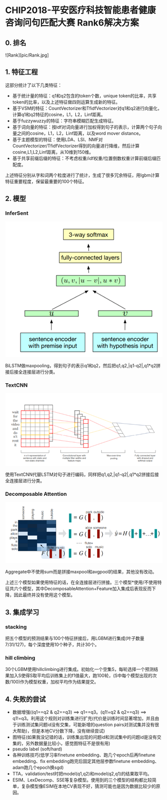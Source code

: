 # CHIP2018-平安医疗科技智能患者健康咨询问句匹配大赛 Rank6解决方案

## 0. 排名
![Rank][pic/Rank.jpg]

## 1. 特征工程
这部分统计了以下几类特征：
- 基于统计量的特征：q1和q2包含的token个数，unique token的比率，共享token的比率，以及上述特征做四则运算生成新的特征。
- 基于VSM的特征：CountVectorizer和TfidfVectorizer对q1和q2进行向量化，计算q1和q2特征的cosine，L1，L2，Linf距离。
- 基于fuzzywuzzy的特征：字符串模糊匹配生成特征。
- 基于词向量的特征：按idf对词向量进行加权得到句子的表示，计算两个句子向量之间的cosine，L1，L2，Linf距离，以及word mover distance。
- 基于主题模型的特征：使用LDA、LSI、NMF对CountVectorizer/TfidfVectorizer得到的向量进行降维，然后计算cosine,L1,L2,Linf距离，从10维到150维。
- 基于共享前缀后缀的特征：不考虑权重/idf权重/位置倒数权重计算前缀后缀匹配度。

上述特征分别从字和词两个粒度进行了统计，生成了很多冗余特征，用lgbm计算特征重要程度，保留最重要的100个特征。

## 2. 模型
### InferSent
![InferSent](pic/InferSent.jpg)

BiLSTM做maxpooling，得到句子的表示q1和q2，然后把q1,q2,|q1-q2|,q1*q2拼接后接全连接层进行分类。

### TextCNN
![TextCNN](pic/TextCNN.jpg)

使用TextCNN代替LSTM对句子进行编码，同样把q1,q2,|q1-q2|,q1*q2拼接后接全连接层进行分类。

### Decomposable Attention
![DecomposableAttention](pic/DecomposableAttention.jpg)

Aggregate中不使用sum而是拼接maxpool和avgpool的结果，其他没有改动。

上述三个模型如果使用特征的话，在全连接层进行拼接。三个模型*使用/不使用特征共六个模型，其中DecomposableAttention+Feature加入集成后表现反而下降，因此最终并没有使用这个模型。

## 3. 集成学习
### stacking
把五个模型的预测结果与100个特征拼接后，用LGBM进行集成(叶子数量7/31/127)，每个深度使用10个种子，共计30个。
### hill climbing
30个LGBM使用hillclimbing进行集成。初始化一个空集S，每轮选择一个预测结果加入S使得S取平均后训练集上的f1值最大，跑100轮，(S中每个模型出现的次数/100)作为模型权重，加权平均作为结果提交。

## 4. 失败的尝试
- 数据增强((q1==q2 & q2==q3) ==> q1==q3。(q1!=q2 & q2==q3) ==> q1!=q3。利用这个规则对训练集进行扩充(代价是训练时间显著增加，并且由于训练测试集问题id没有交集，可能新增的question pairs对测试集并没有很大帮助)，但是本地CV分数下降，没有继续尝试)
- 图特征(如果我没记错的话，训练集出现的问题id和测试集中的问题id是没有交集的，另外数据量比较小，感觉图特征不是很有用)
- pseudo label (soft/hard)
- 各种训练技巧(低学习率finetune embedding、跑几个epoch后再finetune embedding、fix embedding跑完后固定其他层参数finetune embedding、adam跑几个epoch换sgd)
- TTA，validation/test时把model(q1,q2)和model(q2,q1)的结果取平均。
- ESIM、LexDecomp、SSE等复杂模型。使用到的三个模型的结构都比较简单，复杂模型像ESIM在本地CV表现不好，猜测可能也是因为数据比较少的原因。
